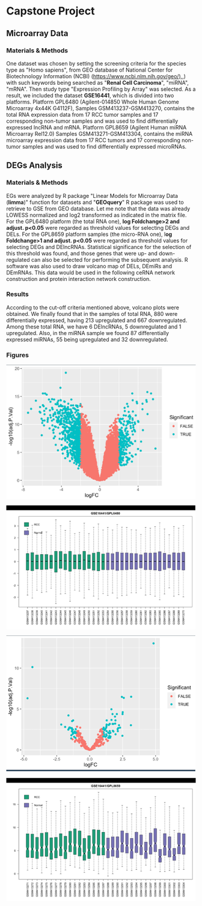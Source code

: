 # Capstone Project

## Microarray Data

### Materials & Methods

One dataset was chosen by setting the screening criteria for the species type as "Homo sapiens", from GEO database of National Center for Biotechnology Information (NCBI) ([https://www.ncbi.nlm.nih.gov/geo/),](https://www.ncbi.nlm.nih.gov/geo/),) with such keywords being searched as "**Renal Cell Carcinoma**", "miRNA", "mRNA". Then study type "Expression Profiling by Array" was selected. As a result, we included the dataset **GSE16441**, which is divided into two platforms. Platform GPL6480 (Agilent-014850 Whole Human Genome Microarray 4x44K G4112F), Samples GSM413237-GSM413270, contains the total RNA expression data from 17 RCC tumor samples and 17 corresponding non-tumor samples and was used to find differentially expressed lncRNA and mRNA. Platform GPL8659 (Agilent Human miRNA Microarray Rel12.0) Samples GSM413271-GSM413304, contains the miRNA microarray expression data from 17 RCC tumors and 17 corresponding non-tumor samples and was used to find differentially expressed microRNAs.

## DEGs Analysis

### Materials & Methods

EGs were analyzed by R package "Linear Models for Microarray Data (**limma**)" function for datasets and "**GEOquery**" R package was used to retrieve to GSE from GEO database. Let me note that the data was already LOWESS normalized and log2 transformed as indicated in the matrix file. For the GPL6480 platform (the total RNA one), **log Foldchange\>2 and adjust. p\<0.05** were regarded as threshold values for selecting DEGs and DELs. For the GPL8659 platform samples (the micro-RNA one), l**og Foldchange\>1 and adjust. p\<0.05** were regarded as threshold values for selecting DEGs and DElncRNAs. Statistical significance for the selection of this threshold was found, and those genes that were up- and down- regulated can also be selected for performing the subsequent analysis. R software was also used to draw volcano map of DELs, DEmiRs and DEmRNAs. This data would be used in the following ceRNA network construction and protein interaction network construction.

### Results

According to the cut-off criteria mentioned above, volcano plots were obtained. We finally found that in the samples of total RNA, 880 were differentially expressed, having 213 upregulated and 667 downregulated. Among these total RNA, we have 6 DElncRNAs, 5 downregulated and 1 upregulated. Also, in the miRNA sample we found 87 differentially expressed miRNAs, 55 being upregulated and 32 downregulated.

### Figures

![Figure 1: Volcano Plot for the DEmRNAs samples; Blue points are the ones selected](figures/figure1.png)

![Figure 2: Box Plot for the log2FC expression levels in the samples for the DEmRNAs samples](figures/figure2.png)

![Figure 3: Volcano Plot for the DEmiRs samples; Blue points are the ones selected](figures/figure3.png)

![Figure 4: Box Plot for the log2FC expression levels in the samples for the DEmiRs samples](figures/figure4.png)
